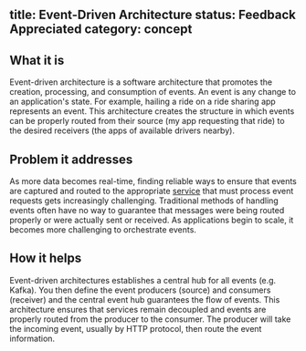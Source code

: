 title: Event-Driven Architecture
status: Feedback Appreciated
category: concept
---
## What it is

Event-driven architecture is a software architecture that promotes the creation, processing, and consumption of events.
An event is any change to an application's state.
For example, hailing a ride on a ride sharing app represents an event.
This architecture creates the structure in which events can be properly routed from their source (my app requesting that ride) to the desired receivers (the apps of available drivers nearby).

## Problem it addresses

As more data becomes real-time, finding reliable ways to ensure that events are captured and routed to the appropriate [service](https://glossary.cncf.io/service/) that must process event requests gets increasingly challenging.
Traditional methods of handling events often have no way to guarantee that messages were being routed properly or were actually sent or received.
As applications begin to scale, it becomes more challenging to orchestrate events.

## How it helps

Event-driven architectures establishes a central hub for all events (e.g. Kafka).
You then define the event producers (source) and consumers (receiver) and the central event hub guarantees the flow of events.
This architecture ensures that services remain decoupled and events are properly routed from the producer to the consumer.
The producer will take the incoming event, usually by HTTP protocol, then route the event information.
